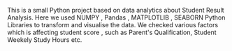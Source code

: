 This is a small Python project based on data analytics about Student Result Analysis.
Here we used NUMPY , Pandas , MATPLOTLIB , SEABORN Python Libraries to transform and visualise the data. 
We checked various factors which is affecting student score , such as Parent's Qualification, Student Weekely Study Hours etc.
